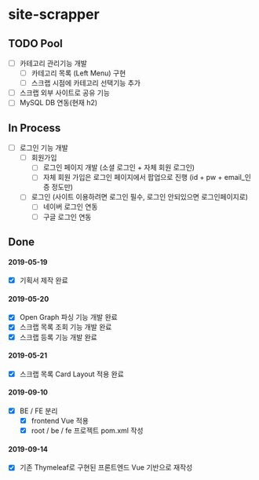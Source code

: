 # site-scrapper

## TODO Pool
- [ ] 카테고리 관리기능 개발
  - [ ] 카테고리 목록 (Left Menu) 구현
  - [ ] 스크랩 시점에 카테고리 선택기능 추가  
- [ ] 스크랩 외부 사이트로 공유 기능
- [ ] MySQL DB 연동(현재 h2)

## In Process
- [ ] 로그인 기능 개발
  - [ ] 회원가입
    - [ ] 로그인 페이지 개발 (소셜 로그인 + 자체 회원 로그인)
    - [ ] 자체 회원 가입은 로그인 페이지에서 팝업으로 진행 (id + pw + email_인증 정도만)
  - [ ] 로그인 (사이트 이용하려면 로그인 필수, 로그인 안되있으면 로그인페이지로)
    - [ ] 네이버 로그인 연동
    - [ ] 구글 로그인 연동

## Done
#### 2019-05-19
- [x] 기획서 제작 완료

#### 2019-05-20
- [x] Open Graph 파싱 기능 개발 완료
- [x] 스크랩 목록 조회 기능 개발 완료
- [x] 스크랩 등록 기능 개발 완료

#### 2019-05-21
- [x] 스크랩 목록 Card Layout 적용 완료

#### 2019-09-10
- [x] BE / FE 분리
  - [x] frontend Vue 적용
  - [x] root / be / fe 프로젝트 pom.xml 작성

#### 2019-09-14
- [x] 기존 Thymeleaf로 구현된 프론트엔드 Vue 기반으로 재작성
